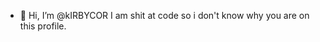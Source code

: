 - 👋 Hi, I’m @kIRBYCOR
I am shit at code so i don't know why you are on this profile. 
<!---
kIRBYCOR/kIRBYCOR is a ✨ special ✨ repository because its `README.md` (this file) appears on your GitHub profile.
You can click the Preview link to take a look at your changes.
--->
